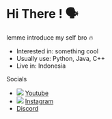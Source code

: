<h1>Hi There ! 🗣️</h1>

<p>lemme introduce my self bro 🔥</p>
<ul>
  <li>Interested in: something cool</li>
  <li>Usually use: Python, Java, C++</li>
  <li>Live in: Indonesia</li>
</ul>

<p>Socials</p>
<ul>
  <li>
    <img src="https://www.youtube.com/favicon.ico"/>
    <a href="https://www.youtube.com/@Vyelen">Youtube</a>
  </li>
  <li>
    <img src="https://https://instagram.com/favicon.ico"/>
    <a href="https://instagram.com/_vyelen">Instagram</a>
  </li>
  <li>
    <!--<img src="https://static.vecteezy.com/system/resources/previews/018/930/718/non_2x/discord-logo-discord-icon-transparent-free-png.png"/>-->
    <a href="https://discord.com/users/1097813457656614972">Discord</a>
  </li>
</ul>
